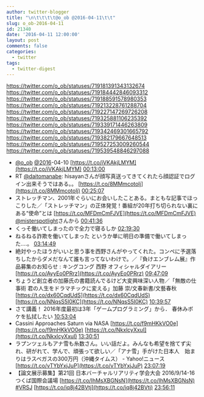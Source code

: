 ```yaml
---
author: twitter-blogger
title: "\n\t\t\t\t@o_ob @2016-04-11\t\t"
slug: o_ob-2016-04-11
id: 21340
date: '2016-04-11 12:00:00'
layout: post
comments: false
categories:
  - twitter
tags:
  - twitter-digest
---
```


https://twitter.com/o_ob/statuses/719181391343132674 https://twitter.com/o_ob/statuses/719184442846093312 https://twitter.com/o_ob/statuses/719188591578980353 https://twitter.com/o_ob/statuses/719213228761288704 https://twitter.com/o_ob/statuses/719227147269726208 https://twitter.com/o_ob/statuses/719325881106235392 https://twitter.com/o_ob/statuses/719339171446263809 https://twitter.com/o_ob/statuses/719342469301665792 https://twitter.com/o_ob/statuses/719382179667648513 https://twitter.com/o_ob/statuses/719527253009260544 https://twitter.com/o_ob/statuses/719539548846297088  

*   [@o_ob](https://twitter.com/o_ob) [@2016](https://twitter.com/2016)-04-10 [https://t.co/iVKAkjLMYM](https://t.co/iVKAkjLMYM) [00:13:00](https://twitter.com/o_ob/statuses/719181391343132674)
*   RT [@daitomanabe](https://twitter.com/daitomanabe): hisayanさんが顔写真送ってきてくれたら顔認証でログイン出来そうではある。。 [https://t.co/8MMmcotolj](https://t.co/8MMmcotolj) [00:25:07](https://twitter.com/o_ob/statuses/719184442846093312)
*   ストレッチマン、2001年ぐらいにお会いしたことある。まともな記事でほっこりした／「ストレッチマン」の正体発覚！番組が20年打ち切られない裏にある“使命”とは [https://t.co/MFDmCmFJVE](https://t.co/MFDmCmFJVE) [@misterspotlight](https://twitter.com/misterspotlight)さんから [00:41:36](https://twitter.com/o_ob/statuses/719188591578980353)
*   くっそ働いてしまったので全力で寝るしか [02:19:30](https://twitter.com/o_ob/statuses/719213228761288704)
*   ねるねる詐欺を働いてしまった というか単に明日の準備で働いてしまった....。 [03:14:49](https://twitter.com/o_ob/statuses/719227147269726208)
*   絶対やったほうがいいと思う事を西野さんがやってくれた。コンペに予選落ちしたからダメだなんて誰も言ってないわけで。／『負けエンブレム展』作品募集のお知らせ : キングコング 西野 オフィシャルダイアリー [https://t.co/AyyEo0PRrz](https://t.co/AyyEo0PRrz) [09:47:09](https://twitter.com/o_ob/statuses/719325881106235392)
*   ちょうど創立者の加藤氏の書籍読んでるけど大変興味深い人物／「無敵の仕事術 君の人生をドラマチックに変える」加藤 崇/文春新書/文藝春秋 [https://t.co/dx60CqdUdS](https://t.co/dx60CqdUdS) [https://t.co/NNqsS5I0KC](https://t.co/NNqsS5I0KC) [10:39:57](https://twitter.com/o_ob/statuses/719339171446263809)
*   さて講義！ 2016年度最初は3年「ゲームプログラミング」から． 春休みボケを払拭したい [10:53:04](https://twitter.com/o_ob/statuses/719342469301665792)
*   Cassini Approaches Saturn via NASA [https://t.co/f9mHKkVO0e](https://t.co/f9mHKkVO0e) [https://t.co/NkxlcyXxuI](https://t.co/NkxlcyXxuI) [13:30:51](https://twitter.com/o_ob/statuses/719382179667648513)
*   ラプンツェルもアナ雪も糸数さん。いい話だよ。みんなも希望を捨てず尖れ、研がれて、学んで、頑張って欲しい／「アナ雪」手がけた日本人　始まりはラスベガスの300万円（沖縄タイムス） - Yahoo!ニュース [https://t.co/vTYbYxjJuP](https://t.co/vTYbYxjJuP) [23:07:19](https://twitter.com/o_ob/statuses/719527253009260544)
*   【論文展示募集】第21回 日本バーチャルリアリティ学会大会 2016/9/14-16 つくば国際会議場 [https://t.co/IhMsXBGNsN](https://t.co/IhMsXBGNsN) [#VRSJ](https://twitter.com/search?q=%23VRSJ&src=hash) [https://t.co/iq8j42BVtj](https://t.co/iq8j42BVtj) [23:56:11](https://twitter.com/o_ob/statuses/719539548846297088)